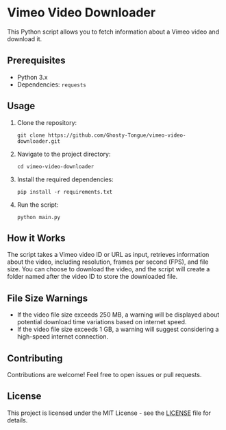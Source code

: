 # Vimeo Video Downloader

This Python script allows you to fetch information about a Vimeo video and download it.

## Prerequisites

- Python 3.x
- Dependencies: `requests`

## Usage

1. Clone the repository:

   ```
   git clone https://github.com/Ghosty-Tongue/vimeo-video-downloader.git
   ```

2. Navigate to the project directory:

   ```
   cd vimeo-video-downloader
   ```

3. Install the required dependencies:

   ```
   pip install -r requirements.txt
   ```

4. Run the script:

   ```
   python main.py
   ```

## How it Works

The script takes a Vimeo video ID or URL as input, retrieves information about the video, including resolution, frames per second (FPS), and file size. You can choose to download the video, and the script will create a folder named after the video ID to store the downloaded file.

## File Size Warnings

- If the video file size exceeds 250 MB, a warning will be displayed about potential download time variations based on internet speed.
- If the video file size exceeds 1 GB, a warning will suggest considering a high-speed internet connection.

## Contributing

Contributions are welcome! Feel free to open issues or pull requests.

## License

This project is licensed under the MIT License - see the [LICENSE](LICENSE) file for details.
